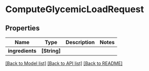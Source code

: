# ComputeGlycemicLoadRequest

## Properties
Name | Type | Description | Notes
------------ | ------------- | ------------- | -------------
**ingredients** | **[String]** |  | 

[[Back to Model list]](../README.md#documentation-for-models) [[Back to API list]](../README.md#documentation-for-api-endpoints) [[Back to README]](../README.md)


